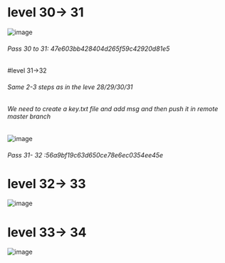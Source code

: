 # level 30-> 31

![image](https://user-images.githubusercontent.com/60177793/89670503-f0b66700-d8fe-11ea-8c7c-942552a81006.png)
###### Pass 30  to 31:  47e603bb428404d265f59c42920d81e5

#level 31->32
###### Same 2-3 steps as in the leve 28/29/30/31
###### We need to create a key.txt file and add msg and then push it in remote master branch
![image](https://user-images.githubusercontent.com/60177793/89670577-104d8f80-d8ff-11ea-83d0-9f4f300e337c.png)
###### Pass 31- 32  :56a9bf19c63d650ce78e6ec0354ee45e
# level 32-> 33
![image](https://user-images.githubusercontent.com/60177793/89670780-61f61a00-d8ff-11ea-92cd-c24533424976.png)
# level 33-> 34
![image](https://user-images.githubusercontent.com/60177793/89670824-7508ea00-d8ff-11ea-9db2-efc7f371eda1.png)


